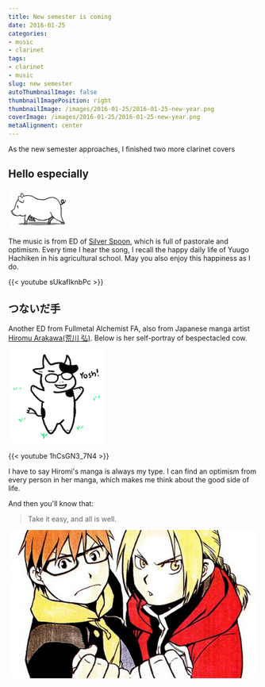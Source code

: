 ```yaml
---
title: New semester is coming
date: 2016-01-25
categories:
- music
- clarinet
tags:
- clarinet
- music
slug: new semester
autoThumbnailImage: false
thumbnailImagePosition: right
thumbnailImage: /images/2016-01-25/2016-01-25-new-year.png
coverImage: /images/2016-01-25/2016-01-25-new-year.png
metaAlignment: center
---
```


As the new semester approaches, I finished two more clarinet covers
<!--more-->

## Hello especially

![Pig](/images/2016-01-25/2016-01-25-pig.png)

The music is from ED of
[Silver Spoon](https://en.wikipedia.org/wiki/Silver_Spoon_(manga)), which 
is full of pastorale and optimism. Every time
I hear the song, I recall the happy daily life of Yuugo Hachiken in his
agricultural school. May you also enjoy this happiness as I do.


{{< youtube sUkafIknbPc >}}


## つないだ手

Another ED from Fullmetal Alchemist FA, also from Japanese manga artist
[Hiromu Arakawa(荒川 弘)](https://en.wikipedia.org/wiki/Hiromu_Arakawa). Below
is her self-portray of bespectacled cow.

![Cow](/images/2016-01-25/2016-01-25-cow.png)

{{< youtube 1hCsGN3_7N4 >}}

I have to say Hiromi's manga is always my type. I can find an optimism from
every person in her manga, which makes me think about the good side of life.

And then you'll know that: 

>Take it easy, and all is well.

![Fight](/images/2016-01-25/2016-01-25-fight.jpg)
